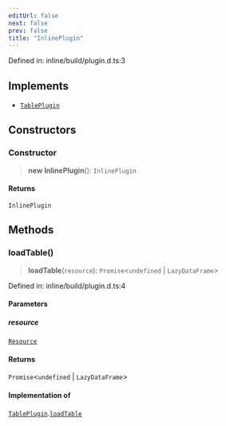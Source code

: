 ```yaml
---
editUrl: false
next: false
prev: false
title: "InlinePlugin"
---
```


Defined in: inline/build/plugin.d.ts:3

## Implements

- [`TablePlugin`](/reference/dpkit/tableplugin/)

## Constructors

### Constructor

> **new InlinePlugin**(): `InlinePlugin`

#### Returns

`InlinePlugin`

## Methods

### loadTable()

> **loadTable**(`resource`): `Promise`\<`undefined` \| `LazyDataFrame`\>

Defined in: inline/build/plugin.d.ts:4

#### Parameters

##### resource

[`Resource`](/reference/dpkit/resource/)

#### Returns

`Promise`\<`undefined` \| `LazyDataFrame`\>

#### Implementation of

[`TablePlugin`](/reference/dpkit/tableplugin/).[`loadTable`](/reference/dpkit/tableplugin/#loadtable)
